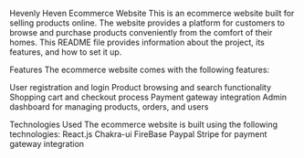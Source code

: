 Hevenly Heven Ecommerce Website This is an ecommerce website built for selling products online. The website provides a platform for customers to browse and purchase products conveniently from the comfort of their homes. This README file provides information about the project, its features, and how to set it up.

Features The ecommerce website comes with the following features:

User registration and login Product browsing and search functionality Shopping cart and checkout process Payment gateway integration Admin dashboard for managing products, orders, and users

Technologies Used The ecommerce website is built using the following technologies: React.js Chakra-ui FireBase Paypal Stripe for payment gateway integration

